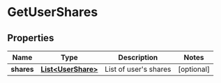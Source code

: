 

# GetUserShares


## Properties

| Name | Type | Description | Notes |
|------------ | ------------- | ------------- | -------------|
|**shares** | [**List&lt;UserShare&gt;**](UserShare.md) | List of user&#39;s shares |  [optional] |




